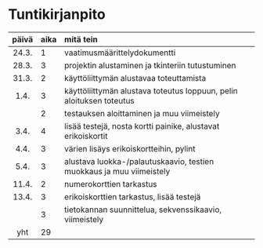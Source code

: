 # Tuntikirjanpito

| päivä | aika | mitä tein |
| :----:|:-----| :-----|
| 24.3. | 1 | vaatimusmäärittelydokumentti |
| 28.3. | 3 | projektin alustaminen ja tkinteriin tutustuminen |
| 31.3. | 2 | käyttöliittymän alustavaa toteuttamista |
| 1.4.  | 3 | käyttöliittymän alustava toteutus loppuun, pelin aloituksen toteutus |
|       | 2 | testauksen aloittaminen ja muu viimeistely |
| 3.4.  | 4 | lisää testejä, nosta kortti painike, alustavat erikoiskortit |
| 4.4.  | 3 | värien lisäys erikoiskortteihin, pylint |
| 5.4.  | 3 | alustava luokka-/palautuskaavio, testien muokkaus ja muu viimeistely |
|11.4.  | 2 | numerokorttien tarkastus |
|13.4.  | 3 | erikoiskorttien tarkastus, lisää testejä |
|       | 3 | tietokannan suunnittelua, sekvenssikaavio, viimeistely |
| yht   | 29| |
